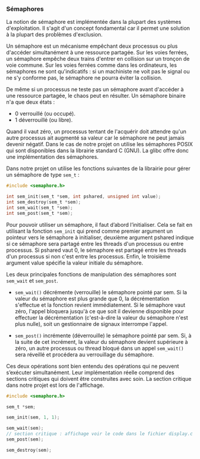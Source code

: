 ### Sémaphores 
 
 La notion de sémaphore est implémentée dans la plupart des systèmes d'exploitation. Il s'agit d'un concept fondamental 
 car il permet une solution à la plupart des problèmes d'exclusion.
 
 Un sémaphore est un mécanisme empêchant deux processus ou plus d'accéder simultanément à une ressource partagée.
 Sur les voies ferrées, un sémaphore empêche deux trains d'entrer en collision sur un tronçon de voie commune.
 Sur les voies ferrées comme dans les ordinateurs, les sémaphores ne sont qu'indicatifs : si un machiniste ne voit pas 
 le signal ou ne s'y conforme pas, le sémaphore ne pourra éviter la collision.
 
 De même si un processus ne teste pas un sémaphore avant d'accéder à une ressource partagée, le chaos peut en résulter.
 Un sémaphore binaire n'a que deux états :
 
 - 0 verrouillé (ou occupé).
 - 1 déverrouillé (ou libre).
 
 Quand il vaut zéro, un processus tentant de l'acquérir doit attendre qu'un autre processus ait augmenté sa valeur 
 car le sémaphore ne peut jamais devenir négatif. Dans le cas de notre projet on utilise les sémaphores POSIX qui sont disponibles 
 dans la librairie standard C (GNU). La glibc offre donc une implémentation des sémaphores.
 
 Dans notre projet on utilise les fonctions suivantes de la librairie pour gérer un sémaphore de type `sem_t` : 
 
 
 ```c
 #include <semaphore.h>
 
 int sem_init(sem_t *sem, int pshared, unsigned int value);
 int sem_destroy(sem_t *sem);
 int sem_wait(sem_t *sem);
 int sem_post(sem_t *sem);
 ```
 
 
 Pour pouvoir utiliser un sémaphore, il faut d’abord l’initialiser. Cela se fait en utilisant la fonction `sem_init`
 qui prend comme premier argument un pointeur vers le sémaphore à initialiser, deuxième argument pshared indique si ce 
 sémaphore sera partagé  entre les threads d'un processus ou entre processus. Si pshared vaut 0, le sémaphore est partagé entre 
 les threads d'un processus si non c'est entre les processus. Enfin, le troisième argument value spécifie la valeur 
 initiale du sémaphore. 
 
 Les deux principales fonctions de manipulation des sémaphores sont `sem_wait` et `sem_post`. 
 
 - `sem_wait()` décrémente (verrouille) le sémaphore pointé par sem. Si la valeur du sémaphore est plus grande que 0,
 la décrémentation s'effectue et la fonction revient immédiatement. Si le sémaphore vaut zéro, l'appel bloquera jusqu'à 
 ce que soit il devienne disponible pour effectuer la décrémentation (c'est-à-dire la valeur du sémaphore n'est plus nulle), 
 soit un gestionnaire de signaux interrompe l'appel.
 
 - `sem_post()` incrémente (déverrouille) le sémaphore pointé par sem. Si, à la suite de cet incrément, la valeur du sémaphore 
 devient supérieure à zéro, un autre processus ou thread bloqué dans un appel `sem_wait()` sera réveillé et procédera 
 au verrouillage du sémaphore.
 
 Ces deux opérations sont bien entendu des opérations qui ne peuvent s’exécuter simultanément. Leur implémentation 
 réelle comprend des sections critiques qui doivent être construites avec soin. La section critique dans notre projet est lors 
 de l'affichage. 
 
 
 ```c
 #include <semaphore.h>
 
 sem_t *sem;
 
 sem_init(sem, 1, 1);
 
 sem_wait(sem);
 // section critique : affichage voir le code dans le fichier display.c 
 sem_post(sem);
 
 sem_destroy(sem);
 ```
